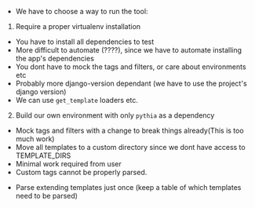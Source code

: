 - We have to choose a way to run the tool:
1. Require a proper virtualenv installation

* You have to install all dependencies to test
* More difficult to automate (????), since we have to automate installing the app's dependencies
* You dont have to mock the tags and filters, or care about environments etc
* Probably more django-version dependant (we have to use the project's django version)
* We can use `get_template` loaders etc.

2. Build our own environment with only `pythia` as a dependency

* Mock tags and filters with a change to break things already(This is too much work)
* Move all templates to a custom directory since we dont have access to TEMPLATE_DIRS
* Minimal work required from user
* Custom tags cannot be properly parsed.

- Parse extending templates just once (keep a table of which templates need to be parsed)
